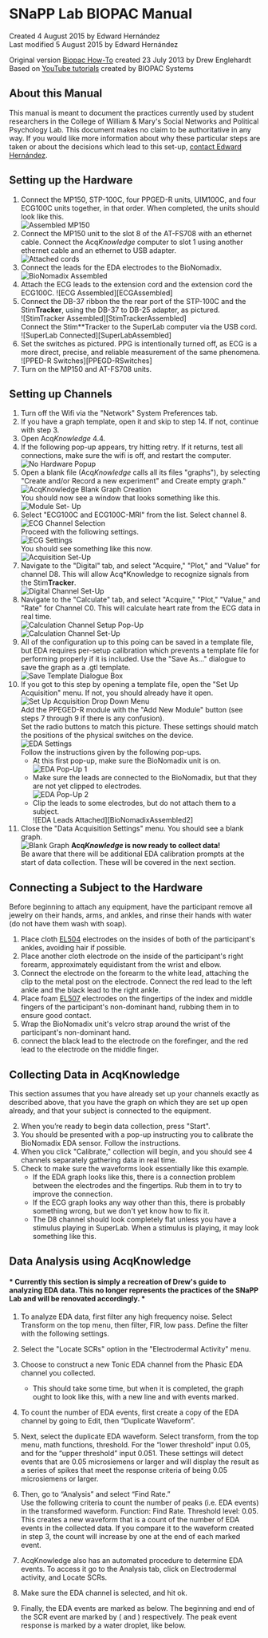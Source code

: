 # SNaPP Lab BIOPAC Manual

Created 4 August 2015 by Edward Hernández  
Last modified 5 August 2015 by Edward Hernández  

Original version [Biopac How-To][Original] created 23 July 2013 by Drew Englehardt  
Based on [YouTube tutorials](https://www.youtube.com/user/BiopacSystems) created by BIOPAC Systems

## About this Manual

This manual is meant to document the practices currently used by student researchers in the College of William & Mary's Social Networks and Political Psychology Lab. This document makes no claim to be authoritative in any way. If you would like more information about why these particular steps are taken or about the decisions which lead to this set-up, [contact Edward Hernández](mailto:ehernandez@email.wm.edu).

## Setting up the Hardware

1. Connect the MP150, STP-100C, four PPGED-R units, UIM100C, and four ECG100C units together, in that order. When completed, the units should look like this.  
![Assembled MP150][MP150assembled]
2. Connect the MP150 unit to the slot 8 of the AT-FS708 with an ethernet cable. Connect the Acq*Knowledge* computer to slot 1 using another ethernet cable and an ethernet to USB adapter.  
![Attached cords][AT-FS708]
3. Connect the leads for the EDA electrodes to the BioNomadix.  
![BioNomadix Assembled][BioNomadixAssembled]
4. Attach the ECG leads to the extension cord and the extension cord the ECG100C.
![ECG Assembled][ECGAssembled]
5. Connect the DB-37 ribbon the the rear port of the STP-100C and the Stim**Tracker**, using the DB-37 to DB-25 adapter, as pictured.  
![StimTracker Assembled][StimTrackerAssembled]  
Connect the Stim**Tracker to the SuperLab computer via the USB cord.
![SuperLab Connected][SuperLabAssembled]
5. Set the switches as pictured. PPG is intentionally turned off, as ECG is a more direct, precise, and reliable measurement of the same phenomena.  
![PPED-R Switches][PPEGD-RSwitches]
6. Turn on the MP150 and AT-FS708 units.

## Setting up Channels

1. Turn off the Wifi via the "Network" System Preferences tab.
2. If you have a graph template, open it and skip to step 14. If not, continue with step 3.
3. Open Acq*Knowledge* 4.4.
4. If the following pop-up appears, try hitting retry. If it returns, test all connections, make sure the wifi is off, and restart the computer.  
![No Hardware Popup][NoHardwarePopUp]
5. Open a blank file (Acq*Knowledge* calls all its files "graphs"), by selecting "Create and/or Record a new experiment" and Create empty graph."  
![AcqKnowledge Blank Graph Creation][BlankGraphCreation]  
You should now see a window that looks something like this.  
![Module Set- Up][ModuleSetUp]  
6. Select "ECG100C and ECG100C-MRI" from the list. Select channel 8.  
![ECG Channel Selection][ECGChannelSettings]  
Proceed with the following settings.  
![ECG Settings][ECGSettings]  
You should see something like this now.  
![Acquisition Set-Up][AcquisitionSetUp1]
8. Navigate to the "Digital" tab, and select "Acquire," "Plot," and "Value" for channel D8. This will allow Acq*Knowledge to recognize signals from the Stim**Tracker**.  
![Digital Channel Set-Up][DigitalSetUp]
12. Navigate to the "Calculate" tab, and select "Acquire," "Plot," "Value," and "Rate" for Channel C0. This will calculate heart rate from the ECG data in real time.  
![Calculation Channel Setup Pop-Up][CalculateSetUpPopUp]  
![Calculation Channel Set-Up][CalculateSetUp]
13. All of the configuration up to this poing can be saved in a template file, but EDA requires per-setup calibration which prevents a template file for performing properly if it is included. Use the "Save As..." dialogue to save the graph as a .gtl template.  
![Save Template Dialogue Box][SaveTemplateDialogue]
14. If you got to this step by opening a template file, open the "Set Up Acquisition" menu. If not, you should already have it open.  
![Set Up Acquisition Drop Down Menu][AcquisitionDropDown]  
Add the PPEGED-R module with the "Add New Module" button (see steps 7 through 9 if there is any confusion).  
Set the radio buttons to match this picture. These settings should match the positions of the physical switches on the device.  
![EDA Settings][EDASettings]  
Follow the instructions given by the following pop-ups.
    * At this first pop-up, make sure the BioNomadix unit is on.  
    ![EDA Pop-Up 1][EDAPopUp1]
    * Make sure the leads are connected to the BioNomadix, but that they are not yet clipped to electrodes.  
    ![EDA Pop-Up 2][EDAPopUp2]
    * Clip the leads to some electrodes, but do not attach them to a subject.  
    ![EDA Leads Attached][BioNomadixAssembled2]
17. Close the "Data Acquisition Settings" menu.  You should see a blank graph.  
![Blank Graph][BlankGraph]
**Acq*Knowledge* is now ready to collect data!**  
Be aware that there will be additional EDA calibration prompts at the start of data collection. These will be covered in the next section.

## Connecting a Subject to the Hardware

Before beginning to attach any equipment, have the participant remove all jewelry on their hands, arms, and ankles, and rinse their hands with water (do not have them wash with soap).

1. Place cloth [EL504](http://www.biopac.com/disposable-cloth-electrode-30) electrodes on the insides of both of the participant's ankles, avoiding hair if possible.
2. Place another cloth electrode on the inside of the participant's right forearm, approximately equidistant from the wrist and elbow.
3. Connect the electrode on the forearm to the white lead, attaching the clip to the metal post on the electrode. Connect the red lead to the left ankle and the black lead to the right ankle.
4. Place foam [EL507](https://www.biopac.com/disposable-electrodermal-electrode-100-education) electrodes on the fingertips of the index and middle fingers of the participant's non-dominant hand, rubbing them in to ensure good contact.
5. Wrap the BioNomadix unit's velcro strap around the wrist of the participant's non-dominant hand.
6. connect the black lead to the electrode on the forefinger, and the red lead to the electrode on the middle finger.

## Collecting Data in AcqKnowledge

This section assumes that you have already set up your channels exactly as described above, that you have the graph on which they are set up open already, and that your subject is connected to the equipment.

2. When you’re ready to begin data collection, press "Start".
2. You should be presented with a pop-up instructing you to calibrate the BioNomadix EDA sensor. Follow the instructions.
3. When you click "Calibrate," collection will begin, and you should see 4 channels separately gathering data in real time.
4. Check to make sure the waveforms look essentially like this example.
    * If the EDA graph looks like this, there is a connection problem between the electrodes and the fingertips. Rub them in to try to improve the connection.
    * If the ECG graph looks any way other than this, there is probably something wrong, but we don't yet know how to fix it.
    * The D8 channel should look completely flat unless you have a stimulus playing in SuperLab. When a stimulus is playing, it may look something like this.

## Data Analysis using AcqKnowledge

#### \* **Currently this section is simply a recreation of Drew's guide to analyzing EDA data. This no longer represents the practices of the SNaPP Lab and will be renovated accordingly.** \*

1. To analyze EDA data, first filter any high frequency noise. Select Transform on the top menu, then filter, FIR, low pass. Define the filter with the following settings.
2. Select the "Locate SCRs" option in the "Electrodermal Activity" menu.
3. Choose to construct a new Tonic EDA channel from the Phasic EDA channel you collected.
    * This should take some time, but when it is completed, the graph ought to look like this, with a new line and with events marked.

2. To count the number of EDA events, first create a copy of the EDA channel by going to Edit, then “Duplicate Waveform”.
3. Next, select the duplicate EDA waveform. Select transform, from the top menu, math functions, threshold. For the “lower threshold” input 0.05, and for the “upper threshold” input 0.051. These settings will detect events that are 0.05 microsiemens or larger and will display the result as a series of spikes that meet the response criteria of being 0.05 microsiemens or larger. 
4. Then, go to “Analysis” and select “Find Rate.”  
Use the following criteria to count the number of peaks (i.e. EDA events) in the transformed waveform. Function: Find Rate. Threshold level: 0.05.  
This creates a new waveform that is a count of the number of EDA events in the collected data. If you compare it to the waveform created in step 3, the count will increase by one at the end of each marked event.
5. AcqKnowledge also has an automated procedure to determine EDA events. To access it go to the Analysis tab, click on Electrodermal activity, and Locate SCRs.
6. Make sure the EDA channel is selected, and hit ok.
7. Finally, the EDA events are marked as below. The beginning and end of the SCR event are marked by ( and ) respectively. The peak event response is marked by a water droplet, like below.

[Original]: Legacy/biopac_howto.docx
[MP150assembled]: .Pictures/MP150assembled.png
[AT-FS708]: .Pictures/AT-FS708.png
[NoHardwarePopUp]: .Pictures/NoHardwarePopUp.png
[BlankGraphCreation]: .Pictures/BlankGraphCreation.png
[ModuleSetUp]: .Pictures/ModuleSetUp.png
[ECGChannelSettings]: .Pictures/ECGChannelSettings.png
[ECGSettings]: .Pictures/ECGSettings.png
[AcquisitionSetUp1]: .Pictures/AcquisitionSetUp1.png
[DigitalSetUp]: .Pictures/DigitalSetUp.png
[CalculateSetUpPopUp]: .Pictures/CalculateSetUpPopUp.png
[CalculateSetUp]: .Pictures/CalculateSetUp.png
[SaveTemplateDialogue]: .Pictures/SaveTemplateDialogue.png
[AcquisitionDropDown]: .Pictures/AcquisitionDropDown.png
[EDASettings]: .Pictures/EDASettings.png
[EDAPopUp1]: .Pictures/EDAPopUp1.png
[EDAPopUp2]: .Pictures/EDAPopUp2.png
[BioNomadixAssembled]: .Pictures/BioNomadixAssembled2.png
[BlankGraph]: .Pictures/BlankGraph.png
[SetUpChannels]: .Pictures/SetUpChannels.png
